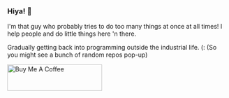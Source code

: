 ### Hiya! :dizzy:

I'm that guy who probably tries to do too many things at once at all times! I help people and do little things here 'n there.

Gradually getting back into programming outside the industrial life. (: (So you might see a bunch of random repos pop-up)

<a href="https://www.buymeacoffee.com/mortellys" target="_blank"><img src="https://cdn.buymeacoffee.com/buttons/v2/default-green.png" alt="Buy Me A Coffee" style="height: 60px !important;width: 217px !important;" ></a>
